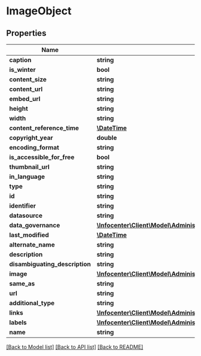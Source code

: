 # ImageObject

## Properties
Name | Type | Description | Notes
------------ | ------------- | ------------- | -------------
**caption** | **string** |  | [optional] 
**is_winter** | **bool** |  | [optional] 
**content_size** | **string** |  | [optional] 
**content_url** | **string** |  | [optional] 
**embed_url** | **string** |  | [optional] 
**height** | **string** |  | [optional] 
**width** | **string** |  | [optional] 
**content_reference_time** | [**\DateTime**](\DateTime.md) |  | [optional] 
**copyright_year** | **double** |  | [optional] 
**encoding_format** | **string** |  | [optional] 
**is_accessible_for_free** | **bool** |  | [optional] 
**thumbnail_url** | **string** |  | [optional] 
**in_language** | **string** |  | [optional] 
**type** | **string** |  | [optional] 
**id** | **string** |  | [optional] 
**identifier** | **string** |  | [optional] 
**datasource** | **string** |  | [optional] 
**data_governance** | [**\Infocenter\Client\Model\AdministrativeAreaAddressImageDataGovernance**](AdministrativeAreaAddressImageDataGovernance.md) |  | [optional] 
**last_modified** | [**\DateTime**](\DateTime.md) |  | [optional] 
**alternate_name** | **string** |  | [optional] 
**description** | **string** |  | [optional] 
**disambiguating_description** | **string** |  | [optional] 
**image** | [**\Infocenter\Client\Model\AdministrativeAreaAddressImage**](AdministrativeAreaAddressImage.md) |  | [optional] 
**same_as** | **string** |  | [optional] 
**url** | **string** |  | [optional] 
**additional_type** | **string** |  | [optional] 
**links** | [**\Infocenter\Client\Model\AdministrativeAreaAddressImageDataGovernanceSourceLink[]**](AdministrativeAreaAddressImageDataGovernanceSourceLink.md) |  | [optional] 
**labels** | [**\Infocenter\Client\Model\AdministrativeAreaAddressLabels[]**](AdministrativeAreaAddressLabels.md) |  | [optional] 
**name** | **string** |  | [optional] 

[[Back to Model list]](../../README.md#documentation-for-models) [[Back to API list]](../../README.md#documentation-for-api-endpoints) [[Back to README]](../../README.md)

